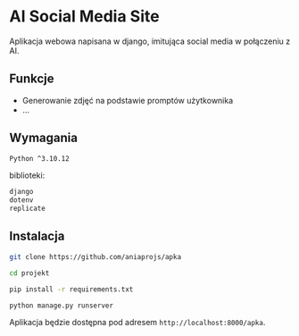 # AI Social Media Site

Aplikacja webowa napisana w django, imitująca social media w połączeniu z AI.

## Funkcje

- Generowanie zdjęć na podstawie promptów użytkownika
- ...

## Wymagania

```bash
Python ^3.10.12
```
biblioteki:
```bash
django
dotenv
replicate
```

## Instalacja

```bash
git clone https://github.com/aniaprojs/apka
```
```bash
cd projekt
```
```bash
pip install -r requirements.txt
```
```bash
python manage.py runserver
```
Aplikacja będzie dostępna pod adresem `http://localhost:8000/apka`.
